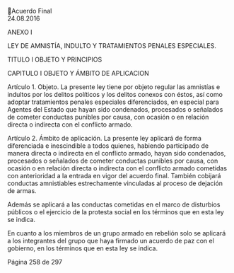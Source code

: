 Acuerdo Final  
24.08.2016  

ANEXO I 
 
LEY DE AMNISTÍA, INDULTO Y TRATAMIENTOS PENALES ESPECIALES. 
 
TITULO I 
OBJETO Y PRINCIPIOS 
 
CAPITULO I 
OBJETO Y ÁMBITO DE APLICACION 
 
 
Artículo 1. Objeto. La presente ley tiene por objeto regular las amnistías e indultos por los delitos 
políticos y los delitos conexos con éstos, así como adoptar tratamientos penales especiales 
diferenciados, en especial para Agentes del Estado que hayan sido condenados, procesados o señalados 
de cometer conductas punibles por causa, con ocasión o en relación directa o indirecta con el conflicto 
armado. 
 

Artículo 2. Ámbito de aplicación. La presente ley aplicará de forma diferenciada e inescindible a todos 
quienes,  habiendo  participado  de  manera  directa  o  indirecta  en  el  conflicto  armado,  hayan  sido 
condenados, procesados o señalados de cometer conductas punibles por causa, con ocasión o en relación 
directa o indirecta con el conflicto armado cometidas con anterioridad a la entrada en vigor del acuerdo 
final.  También  cobijará  conductas  amnistiables  estrechamente  vinculadas  al  proceso  de  dejación  de 
armas. 
 
Además  se  aplicará  a  las  conductas  cometidas  en  el  marco  de  disturbios  públicos  o  el  ejercicio  de  la 
protesta social en los términos que en esta ley se indica. 
 
En cuanto a los miembros de un grupo armado en rebelión solo se aplicará a los integrantes del grupo que 
haya firmado un acuerdo de paz con el gobierno, en los términos que en esta ley se indica. 
 

Página 258 de 297 
 

